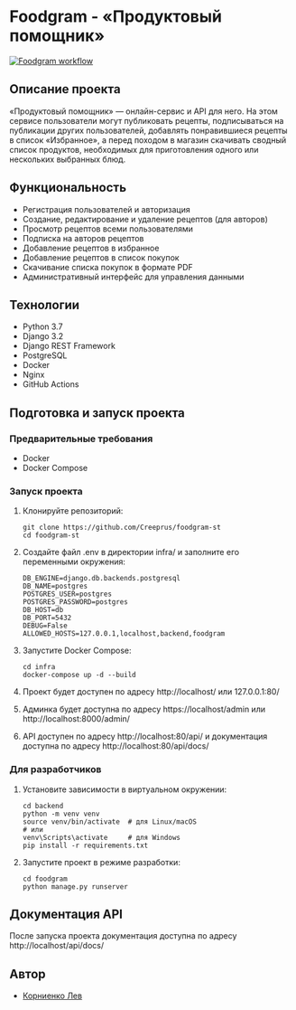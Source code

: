 # Foodgram - «Продуктовый помощник»

[![Foodgram workflow](https://github.com/Creeprus/foodgram-st/actions/workflows/foodgram_workflow.yml)](https://github.com/Creeprus/foodgram-st/actions/workflows/foodgram_workflow.yml)

## Описание проекта

«Продуктовый помощник» — онлайн-сервис и API для него. На этом сервисе пользователи могут публиковать рецепты, подписываться на публикации других пользователей, добавлять понравившиеся рецепты в список «Избранное», а перед походом в магазин скачивать сводный список продуктов, необходимых для приготовления одного или нескольких выбранных блюд.

## Функциональность

- Регистрация пользователей и авторизация
- Создание, редактирование и удаление рецептов (для авторов)
- Просмотр рецептов всеми пользователями
- Подписка на авторов рецептов
- Добавление рецептов в избранное
- Добавление рецептов в список покупок
- Скачивание списка покупок в формате PDF
- Административный интерфейс для управления данными

## Технологии

- Python 3.7
- Django 3.2
- Django REST Framework
- PostgreSQL
- Docker
- Nginx
- GitHub Actions

## Подготовка и запуск проекта

### Предварительные требования

- Docker
- Docker Compose

### Запуск проекта

1. Клонируйте репозиторий:
   ```
   git clone https://github.com/Creeprus/foodgram-st
   cd foodgram-st
   ```

2. Создайте файл .env в директории infra/ и заполните его переменными окружения:
   ```
   DB_ENGINE=django.db.backends.postgresql
   DB_NAME=postgres
   POSTGRES_USER=postgres
   POSTGRES_PASSWORD=postgres
   DB_HOST=db
   DB_PORT=5432
   DEBUG=False
   ALLOWED_HOSTS=127.0.0.1,localhost,backend,foodgram
   ```

3. Запустите Docker Compose:
   ```
   cd infra
   docker-compose up -d --build
   ```

4. Проект будет доступен по адресу http://localhost/ или 127.0.0.1:80/

5. Админка будет доступна по адресу https://localhost/admin или http://localhost:8000/admin/

6. API доступен по адресу http://localhost:80/api/ и документация доступна по адресу http://localhost:80/api/docs/

### Для разработчиков

1. Установите зависимости в виртуальном окружении:
   ```
   cd backend
   python -m venv venv
   source venv/bin/activate  # для Linux/macOS
   # или
   venv\Scripts\activate     # для Windows
   pip install -r requirements.txt
   ```

2. Запустите проект в режиме разработки:
   ```
   cd foodgram
   python manage.py runserver
   ```

## Документация API

После запуска проекта документация доступна по адресу http://localhost/api/docs/

## Автор

- [Корниенко Лев](https://github.com/Creeprus)
